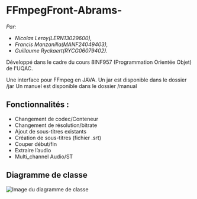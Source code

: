 # FFmpegFront-Abrams-

*Par:*
- *Nicolas Leroy(LERN13029600),*
- *Francis Manzanilla(MANF24049403),*
- *Guillaume Ryckaert(RYCG06079402).*

Développé dans le cadre du cours 8INF957 (Programmation Orientée Objet) de l'UQAC.

Une interface pour FFmpeg en JAVA.
Un jar est disponible dans le dossier /jar
Un manuel est disponible dans le dossier /manual
## Fonctionnalités :
- Changement de codec/Conteneur
- Changement de résolution/bitrate
- Ajout de sous-titres existants
- Création de sous-titres (fichier .srt)
- Couper début/fin
- Extraire l’audio
- Multi_channel Audio/ST

## Diagramme de classe
![Image du diagramme de classe](https://image.noelshack.com/fichiers/2018/08/2/1519102483-class-diagram-abrams.jpg)
